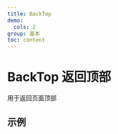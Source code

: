 ```yaml
---
title: BackTop
demo:
  cols: 2
group: 基本
toc: content
---
```


# BackTop 返回顶部

用于返回页面顶部

## 示例

<code src="./demos/BackTopBase.tsx"></code>
